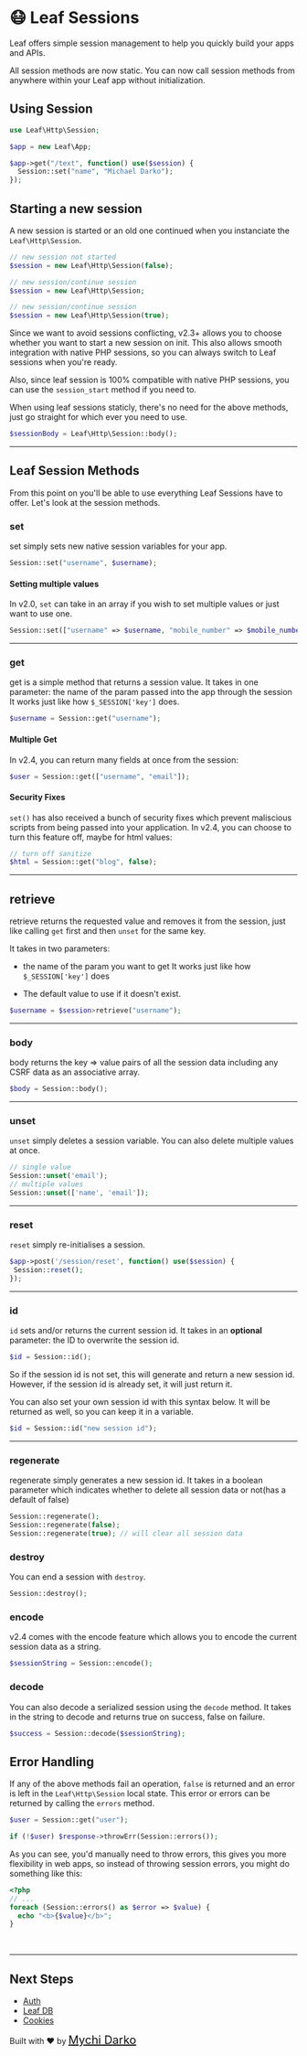 <!-- markdownlint-disable no-inline-html -->
# 😷 Leaf Sessions

Leaf offers simple session management to help you quickly build your apps and APIs.

<p class="alert -info">
  All session methods are now static. You can now call session methods from anywhere within your Leaf app without initialization.
</p>

## Using Session

```php
use Leaf\Http\Session;

$app = new Leaf\App;

$app->get("/text", function() use($session) {
  Session::set("name", "Michael Darko");
});
```

## Starting a new session

A new session is started or an old one continued when you instanciate the `Leaf\Http\Session`.

```php
// new session not started
$session = new Leaf\Http\Session(false);

// new session/continue session
$session = new Leaf\Http\Session;

// new session/continue session
$session = new Leaf\Http\Session(true);
```

Since we want to avoid sessions conflicting, v2.3+ allows you to choose whether you want to start a new session on init. This also allows smooth integration with native PHP sessions, so you can always switch to Leaf sessions when you're ready.

Also, since leaf session is 100% compatible with native PHP sessions, you can use the `session_start` method if you need to.

When using leaf sessions staticly, there's no need for the above methods, just go straight for which ever you need to use.

```php
$sessionBody = Leaf\Http\Session::body();
```

<hr>

## Leaf Session Methods

From this point on you'll be able to use everything Leaf Sessions have to offer. Let's look at the session methods.

### set

set simply sets new native session variables for your app.

```php
Session::set("username", $username);
```

#### Setting multiple values

In v2.0, `set` can take in an array if you wish to set multiple values or just want to use one.

```php
Session::set(["username" => $username, "mobile_number" => $mobile_number]);
```

<hr>

### get

get is a simple method that returns a session value. It takes in one parameter: the name of the param passed into the app through the session It works just like how `$_SESSION['key']` does.

```php
$username = Session::get("username");
```

#### Multiple Get

In v2.4, you can return many fields at once from the session:

```php
$user = Session::get(["username", "email"]);
```

#### Security Fixes

`set()` has also received a bunch of security fixes which prevent maliscious scripts from being passed into your application. In v2.4, you can choose to turn this feature off, maybe for html values:

```php
// turn off sanitize
$html = Session::get("blog", false);
```

<hr>

## retrieve

retrieve returns the requested value and removes it from the session, just like calling `get` first and then `unset` for the same key.

It takes in two parameters:

- the name of the param you want to get It works just like how `$_SESSION['key']` does

- The default value to use if it doesn't exist.

```php
$username = $session>retrieve("username");
```

<hr>

### body

body returns the key => value pairs of all the session data including any CSRF data as an associative array.

```php
$body = Session::body();
```

<hr>

### unset

`unset` simply deletes a session variable. You can also delete multiple values at once.

```php
// single value
Session::unset('email');
// multiple values
Session::unset(['name', 'email']);
```

<hr>

### reset

`reset` simply re-initialises a session.

```php
$app->post('/session/reset', function() use($session) {
 Session::reset();
});
```

<hr>

### id

`id` sets and/or returns the current session id. It takes in an **optional** parameter: the ID to overwrite the session id.

```php
$id = Session::id();
```

So if the session id is not set, this will generate and return a new session id. However, if the session id is already set, it will just return it.

You can also set your own session id with this syntax below. It will be returned as well, so you can keep it in a variable.

```php
$id = Session::id("new session id");
```

<hr>

### regenerate

regenerate simply generates a new session id. It takes in a boolean parameter which indicates whether to delete all session data or not(has a default of false)

```php
Session::regenerate();
Session::regenerate(false);
Session::regenerate(true); // will clear all session data
```

### destroy

You can end a session with `destroy`.

```php
Session::destroy();
```

### encode

v2.4 comes with the encode feature which allows you to encode the current session data as a string.

```php
$sessionString = Session::encode();
```

### decode

You can also decode a serialized session using the `decode` method. It takes in the string to decode and returns true on success, false on failure.

```php
$success = Session::decode($sessionString);
```

## Error Handling

If any of the above methods fail an operation, `false` is returned and an error is left in the `Leaf\Http\Session` local state. This error or errors can be returned by calling the `errors` method.

```php
$user = Session::get("user");

if (!$user) $response->throwErr(Session::errors());
```

As you can see, you'd manually need to throw errors, this gives you more flexibility in web apps, so instead of throwing session errors, you might do something like this:

```php
<?php
// ...
foreach (Session::errors() as $error => $value) {
  echo "<b>{$value}</b>";
}
```

<br>
<hr>

## Next Steps

- [Auth](leaf/v/2.4.4/core/auth)
- [Leaf DB](leaf/v/2.4.4/db/)
- [Cookies](leaf/v/2.4.4/http/cookies)

Built with ❤ by <a href="https://mychi.netlify.app" style="font-size: 20px; color: #111;" target="_blank">Mychi Darko</a>
